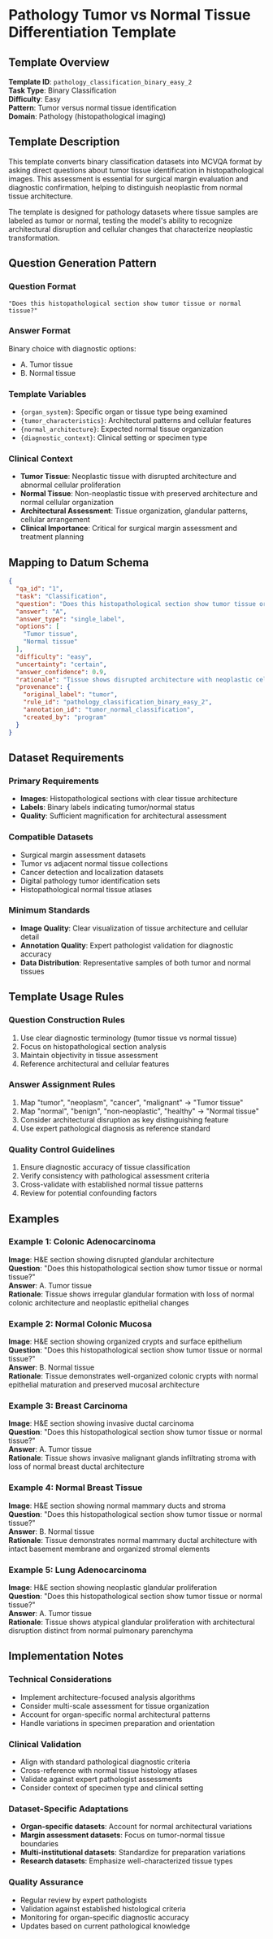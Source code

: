 # Pathology Tumor vs Normal Tissue Differentiation Template

## Template Overview

**Template ID**: `pathology_classification_binary_easy_2`  
**Task Type**: Binary Classification  
**Difficulty**: Easy  
**Pattern**: Tumor versus normal tissue identification  
**Domain**: Pathology (histopathological imaging)

## Template Description

This template converts binary classification datasets into MCVQA format by asking direct questions about tumor tissue identification in histopathological images. This assessment is essential for surgical margin evaluation and diagnostic confirmation, helping to distinguish neoplastic from normal tissue architecture.

The template is designed for pathology datasets where tissue samples are labeled as tumor or normal, testing the model's ability to recognize architectural disruption and cellular changes that characterize neoplastic transformation.

## Question Generation Pattern

### Question Format
```
"Does this histopathological section show tumor tissue or normal tissue?"
```

### Answer Format
Binary choice with diagnostic options:
- A. Tumor tissue
- B. Normal tissue

### Template Variables
- `{organ_system}`: Specific organ or tissue type being examined
- `{tumor_characteristics}`: Architectural patterns and cellular features
- `{normal_architecture}`: Expected normal tissue organization
- `{diagnostic_context}`: Clinical setting or specimen type

### Clinical Context
- **Tumor Tissue**: Neoplastic tissue with disrupted architecture and abnormal cellular proliferation
- **Normal Tissue**: Non-neoplastic tissue with preserved architecture and normal cellular organization
- **Architectural Assessment**: Tissue organization, glandular patterns, cellular arrangement
- **Clinical Importance**: Critical for surgical margin assessment and treatment planning

## Mapping to Datum Schema

```json
{
  "qa_id": "1",
  "task": "Classification",
  "question": "Does this histopathological section show tumor tissue or normal tissue?",
  "answer": "A",
  "answer_type": "single_label",
  "options": [
    "Tumor tissue",
    "Normal tissue"
  ],
  "difficulty": "easy",
  "uncertainty": "certain",
  "answer_confidence": 0.9,
  "rationale": "Tissue shows disrupted architecture with neoplastic cellular proliferation distinct from normal tissue organization",
  "provenance": {
    "original_label": "tumor",
    "rule_id": "pathology_classification_binary_easy_2",
    "annotation_id": "tumor_normal_classification",
    "created_by": "program"
  }
}
```

## Dataset Requirements

### Primary Requirements
- **Images**: Histopathological sections with clear tissue architecture
- **Labels**: Binary labels indicating tumor/normal status
- **Quality**: Sufficient magnification for architectural assessment

### Compatible Datasets
- Surgical margin assessment datasets
- Tumor vs adjacent normal tissue collections
- Cancer detection and localization datasets
- Digital pathology tumor identification sets
- Histopathological normal tissue atlases

### Minimum Standards
- **Image Quality**: Clear visualization of tissue architecture and cellular detail
- **Annotation Quality**: Expert pathologist validation for diagnostic accuracy
- **Data Distribution**: Representative samples of both tumor and normal tissues

## Template Usage Rules

### Question Construction Rules
1. Use clear diagnostic terminology (tumor tissue vs normal tissue)
2. Focus on histopathological section analysis
3. Maintain objectivity in tissue assessment
4. Reference architectural and cellular features

### Answer Assignment Rules
1. Map "tumor", "neoplasm", "cancer", "malignant" → "Tumor tissue"
2. Map "normal", "benign", "non-neoplastic", "healthy" → "Normal tissue"
3. Consider architectural disruption as key distinguishing feature
4. Use expert pathological diagnosis as reference standard

### Quality Control Guidelines
1. Ensure diagnostic accuracy of tissue classification
2. Verify consistency with pathological assessment criteria
3. Cross-validate with established normal tissue patterns
4. Review for potential confounding factors

## Examples

### Example 1: Colonic Adenocarcinoma
**Image**: H&E section showing disrupted glandular architecture  
**Question**: "Does this histopathological section show tumor tissue or normal tissue?"  
**Answer**: A. Tumor tissue  
**Rationale**: Tissue shows irregular glandular formation with loss of normal colonic architecture and neoplastic epithelial changes

### Example 2: Normal Colonic Mucosa
**Image**: H&E section showing organized crypts and surface epithelium  
**Question**: "Does this histopathological section show tumor tissue or normal tissue?"  
**Answer**: B. Normal tissue  
**Rationale**: Tissue demonstrates well-organized colonic crypts with normal epithelial maturation and preserved mucosal architecture

### Example 3: Breast Carcinoma
**Image**: H&E section showing invasive ductal carcinoma  
**Question**: "Does this histopathological section show tumor tissue or normal tissue?"  
**Answer**: A. Tumor tissue  
**Rationale**: Tissue shows invasive malignant glands infiltrating stroma with loss of normal breast ductal architecture

### Example 4: Normal Breast Tissue
**Image**: H&E section showing normal mammary ducts and stroma  
**Question**: "Does this histopathological section show tumor tissue or normal tissue?"  
**Answer**: B. Normal tissue  
**Rationale**: Tissue demonstrates normal mammary ductal architecture with intact basement membrane and organized stromal elements

### Example 5: Lung Adenocarcinoma
**Image**: H&E section showing neoplastic glandular proliferation  
**Question**: "Does this histopathological section show tumor tissue or normal tissue?"  
**Answer**: A. Tumor tissue  
**Rationale**: Tissue shows atypical glandular proliferation with architectural disruption distinct from normal pulmonary parenchyma

## Implementation Notes

### Technical Considerations
- Implement architecture-focused analysis algorithms
- Consider multi-scale assessment for tissue organization
- Account for organ-specific normal architectural patterns
- Handle variations in specimen preparation and orientation

### Clinical Validation
- Align with standard pathological diagnostic criteria
- Cross-reference with normal tissue histology atlases
- Validate against expert pathologist assessments
- Consider context of specimen type and clinical setting

### Dataset-Specific Adaptations
- **Organ-specific datasets**: Account for normal architectural variations
- **Margin assessment datasets**: Focus on tumor-normal tissue boundaries
- **Multi-institutional datasets**: Standardize for preparation variations
- **Research datasets**: Emphasize well-characterized tissue types

### Quality Assurance
- Regular review by expert pathologists
- Validation against established histological criteria
- Monitoring for organ-specific diagnostic accuracy
- Updates based on current pathological knowledge
